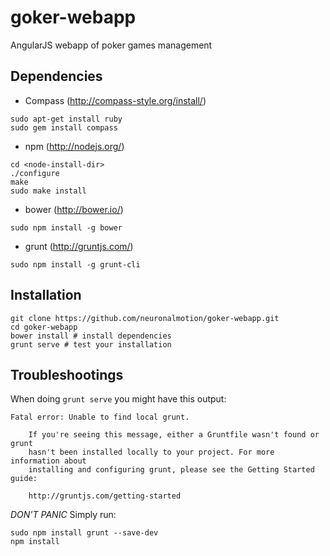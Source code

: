 goker-webapp
============

AngularJS webapp of poker games management

## Dependencies
* Compass (http://compass-style.org/install/)
```
sudo apt-get install ruby
sudo gem install compass
```
* npm (http://nodejs.org/)
```
cd <node-install-dir>
./configure
make
sudo make install
```
* bower (http://bower.io/)
```
sudo npm install -g bower
```
* grunt (http://gruntjs.com/)
```
sudo npm install -g grunt-cli
```

## Installation
```
git clone https://github.com/neuronalmotion/goker-webapp.git
cd goker-webapp
bower install # install dependencies
grunt serve # test your installation
```

## Troubleshootings

When doing ```grunt serve``` you might have this output:
```
Fatal error: Unable to find local grunt.

    If you're seeing this message, either a Gruntfile wasn't found or grunt
    hasn't been installed locally to your project. For more information about
    installing and configuring grunt, please see the Getting Started guide:

    http://gruntjs.com/getting-started
```

*DON'T PANIC*
Simply run:
```
sudo npm install grunt --save-dev
npm install
```
